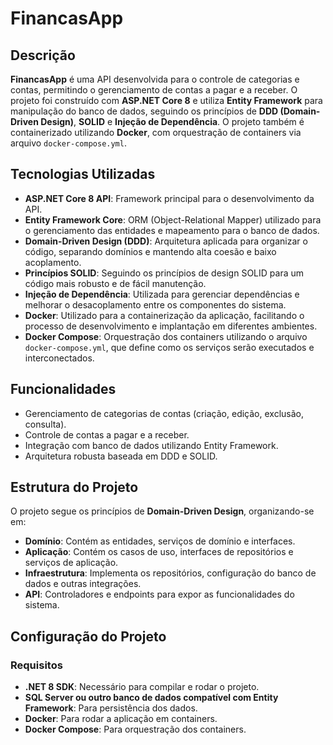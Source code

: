# FinancasApp

## Descrição

**FinancasApp** é uma API desenvolvida para o controle de categorias e contas, permitindo o gerenciamento de contas a pagar e a receber. O projeto foi construído com **ASP.NET Core 8** e utiliza **Entity Framework** para manipulação do banco de dados, seguindo os princípios de **DDD (Domain-Driven Design)**, **SOLID** e **Injeção de Dependência**. O projeto também é containerizado utilizando **Docker**, com orquestração de containers via arquivo `docker-compose.yml`.

## Tecnologias Utilizadas

- **ASP.NET Core 8 API**: Framework principal para o desenvolvimento da API.
- **Entity Framework Core**: ORM (Object-Relational Mapper) utilizado para o gerenciamento das entidades e mapeamento para o banco de dados.
- **Domain-Driven Design (DDD)**: Arquitetura aplicada para organizar o código, separando domínios e mantendo alta coesão e baixo acoplamento.
- **Princípios SOLID**: Seguindo os princípios de design SOLID para um código mais robusto e de fácil manutenção.
- **Injeção de Dependência**: Utilizada para gerenciar dependências e melhorar o desacoplamento entre os componentes do sistema.
- **Docker**: Utilizado para a containerização da aplicação, facilitando o processo de desenvolvimento e implantação em diferentes ambientes.
- **Docker Compose**: Orquestração dos containers utilizando o arquivo `docker-compose.yml`, que define como os serviços serão executados e interconectados.

## Funcionalidades

- Gerenciamento de categorias de contas (criação, edição, exclusão, consulta).
- Controle de contas a pagar e a receber.
- Integração com banco de dados utilizando Entity Framework.
- Arquitetura robusta baseada em DDD e SOLID.

## Estrutura do Projeto

O projeto segue os princípios de **Domain-Driven Design**, organizando-se em:

- **Domínio**: Contém as entidades, serviços de domínio e interfaces.
- **Aplicação**: Contém os casos de uso, interfaces de repositórios e serviços de aplicação.
- **Infraestrutura**: Implementa os repositórios, configuração do banco de dados e outras integrações.
- **API**: Controladores e endpoints para expor as funcionalidades do sistema.

## Configuração do Projeto

### Requisitos

- **.NET 8 SDK**: Necessário para compilar e rodar o projeto.
- **SQL Server ou outro banco de dados compatível com Entity Framework**: Para persistência dos dados.
- **Docker**: Para rodar a aplicação em containers.
- **Docker Compose**: Para orquestração dos containers.

